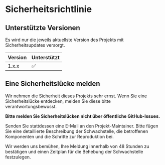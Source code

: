 # Sicherheitsrichtlinie

## Unterstützte Versionen

Es wird nur die jeweils aktuellste Version des Projekts mit Sicherheitsupdates versorgt.

| Version | Unterstützt          |
| ------- | ------------------ |
| 1.x.x   | :white_check_mark: |

## Eine Sicherheitslücke melden

Wir nehmen die Sicherheit dieses Projekts sehr ernst. Wenn Sie eine Sicherheitslücke entdecken, melden Sie diese bitte verantwortungsbewusst.

**Bitte melden Sie Sicherheitslücken nicht über öffentliche GitHub-Issues.**

Senden Sie stattdessen eine E-Mail an den Projekt-Maintainer. Bitte fügen Sie eine detaillierte Beschreibung der Schwachstelle, die betroffenen Komponenten und die Schritte zur Reproduktion bei.

Wir werden uns bemühen, Ihre Meldung innerhalb von 48 Stunden zu bestätigen und einen Zeitplan für die Behebung der Schwachstelle festzulegen.
